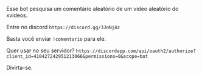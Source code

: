Esse bot pesquisa um comentário aleatório de um vídeo aleatório do xvideos.

Entre no discord `https://discord.gg/3JnNj4z`

Basta você enviar `!comentario` para ele.

Quer usar no seu servidor? `https://discordapp.com/api/oauth2/authorize?client_id=410427242951213066&permissions=0&scope=bot`

Divirta-se.
